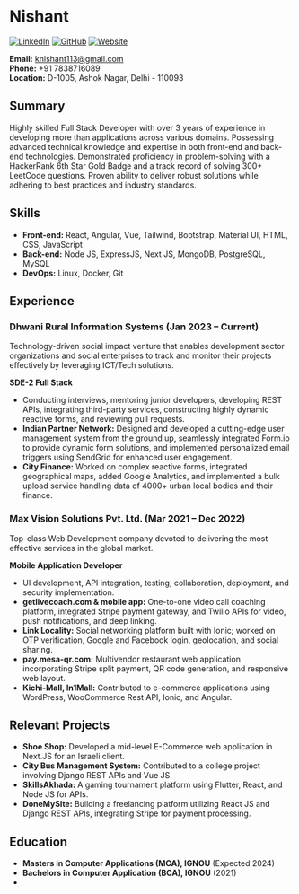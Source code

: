 # Nishant

[![LinkedIn](https://img.shields.io/badge/LinkedIn-Profile-blue)](your-linkedin-profile-url) 
[![GitHub](https://img.shields.io/badge/GitHub-nishanttheprogrammer-blue)](https://github.com/nishanttheprogrammer)
[![Website](https://img.shields.io/badge/Website-nishanttheprogrammer.com-blue)](https://nishanttheprogrammer.com)

**Email:** knishant113@gmail.com  
**Phone:** +91 7838716089  
**Location:** D-1005, Ashok Nagar, Delhi - 110093

## Summary

Highly skilled Full Stack Developer with over 3 years of experience in developing more than applications across various domains. Possessing advanced technical knowledge and expertise in both front-end and back-end technologies. Demonstrated proficiency in problem-solving with a HackerRank 6th Star Gold Badge and a track record of solving 300+ LeetCode questions. Proven ability to deliver robust solutions while adhering to best practices and industry standards.

## Skills

- **Front-end:** React, Angular, Vue, Tailwind, Bootstrap, Material UI, HTML, CSS, JavaScript
- **Back-end:** Node JS, ExpressJS, Next JS, MongoDB, PostgreSQL, MySQL
- **DevOps:** Linux, Docker, Git

## Experience

### Dhwani Rural Information Systems (Jan 2023 – Current)
Technology-driven social impact venture that enables development sector organizations and social enterprises to track and monitor their projects effectively by leveraging ICT/Tech solutions.

**SDE-2 Full Stack**
- Conducting interviews, mentoring junior developers, developing REST APIs, integrating third-party services, constructing highly dynamic reactive forms, and reviewing pull requests.
- **Indian Partner Network:** Designed and developed a cutting-edge user management system from the ground up, seamlessly integrated Form.io to provide dynamic form solutions, and implemented personalized email triggers using SendGrid for enhanced user engagement.
- **City Finance:** Worked on complex reactive forms, integrated geographical maps, added Google Analytics, and implemented a bulk upload service handling data of 4000+ urban local bodies and their finance.

### Max Vision Solutions Pvt. Ltd. (Mar 2021 – Dec 2022)
Top-class Web Development company devoted to delivering the most effective services in the global market.

**Mobile Application Developer**
- UI development, API integration, testing, collaboration, deployment, and security implementation.
- **getlivecoach.com & mobile app:** One-to-one video call coaching platform, integrated Stripe payment gateway, and Twilio APIs for video, push notifications, and deep linking.
- **Link Locality:** Social networking platform built with Ionic; worked on OTP verification, Google and Facebook login, geolocation, and social sharing.
- **pay.mesa-qr.com:** Multivendor restaurant web application incorporating Stripe split payment, QR code generation, and responsive web layout.
- **Kichi-Mall, In1Mall:** Contributed to e-commerce applications using WordPress, WooCommerce Rest API, Ionic, and Angular.

## Relevant Projects

- **Shoe Shop:** Developed a mid-level E-Commerce web application in Next.JS for an Israeli client.
- **City Bus Management System:** Contributed to a college project involving Django REST APIs and Vue JS.
- **SkillsAkhada:** A gaming tournament platform using Flutter, React, and Node JS for APIs.
- **DoneMySite:** Building a freelancing platform utilizing React JS and Django REST APIs, integrating Stripe for payment processing.

## Education

- **Masters in Computer Applications (MCA), IGNOU** (Expected 2024)
- **Bachelors in Computer Application (BCA), IGNOU** (2021)
- 
